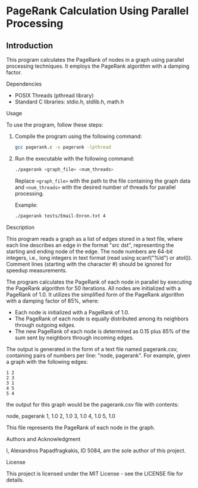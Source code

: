 # PageRank Calculation Using Parallel Processing

## Introduction

This program calculates the PageRank of nodes in a graph using parallel processing techniques. It employs the PageRank algorithm with a damping factor.

<summary>Dependencies</summary>

- POSIX Threads (pthread library)
- Standard C libraries: stdio.h, stdlib.h, math.h

<summary>Usage</summary>

To use the program, follow these steps:

1. Compile the program using the following command:
    ```bash
    gcc pagerank.c -o pagerank -lpthread
    ```

2. Run the executable with the following command:
    ```bash
    ./pagerank <graph_file> <num_threads>
    ```

    Replace `<graph_file>` with the path to the file containing the graph data and `<num_threads>` with the desired number of threads for parallel processing.

    Example:
    ```bash
    ./pagerank tests/Email-Enron.txt 4
    ```

<summary>Description</summary>

This program reads a graph as a list of edges stored in a text file, where each line describes an edge in the format "src dst", representing the starting and ending node of the edge. The node numbers are 64-bit integers, i.e., long integers in text format (read using scanf("%ld") or atol()). Comment lines (starting with the character #) should be ignored for speedup measurements.

The program calculates the PageRank of each node in parallel by executing the PageRank algorithm for 50 iterations. All nodes are initialized with a PageRank of 1.0. It utilizes the simplified form of the PageRank algorithm with a damping factor of 85%, where:

- Each node is initialized with a PageRank of 1.0.
- The PageRank of each node is equally distributed among its neighbors through outgoing edges.
- The new PageRank of each node is determined as 0.15 plus 85% of the sum sent by neighbors through incoming edges.

The output is generated in the form of a text file named pagerank.csv, containing pairs of numbers per line: "node, pagerank". For example, given a graph with the following edges:

```
1 2
2 3
3 1
4 5
5 4
```

the output for this graph would be the pagerank.csv file with contents:

node, pagerank
1, 1.0
2, 1.0
3, 1.0
4, 1.0
5, 1.0


This file represents the PageRank of each node in the graph.

<summary>Authors and Acknowledgment</summary>

I, Alexandros Papadfragkakis, ID 5084, am the sole author of this project.

<summary>License</summary>

This project is licensed under the MIT License - see the LICENSE file for details.

